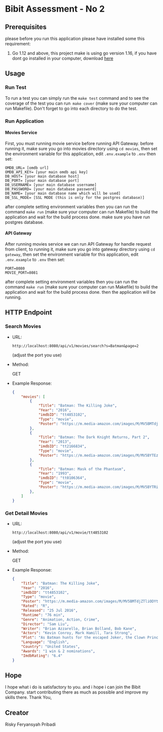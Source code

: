 # Bibit Assessment - No 2

## Prerequisites
please before you run this application please have installed some this requirement:

1. Go 1.12 and above, this project make is using go version 1.16, if you have dont go installed in your computer, download [here](https://golang.org/dl/)

## Usage

### Run Test
To run a test you can simply run the `make test` command and to see the coverage of the test you can run` make cover` (make sure your computer can run Makefile). Don't forget to go into each directory to do the test.

### Run Application

#### Movies Service
First, you must running movie service before running API Gateway.
before running it, make sure you go into movies directory using `cd movies`, then set the environment variable for this application, edit `.env.example` to `.env` then set:

```env
OMDB_URL= [omdb url]
OMDB_API_KEY= [your main omdb api key]
DB_HOST= [your main database host]
DB_PORT= [your main database port]
DB_USERNAME= [your main database username]
DB_PASSWORD= [your main database password]
DB_NAME= [your main database name which will be used]
DB_SSL_MODE= [SSL MODE (this is only for the postgres database)]
```

after complete setting environment variables then you can run the command `make run` (make sure your computer can run Makefile) to build the application and wait for the build process done.
make sure you have run postgres database.

#### API Gateway
After running movies service we can run API Gateway for handle request from client, to running it, make sure you go into gateway directory using `cd gateway`, then set the environment variable for this application, edit `.env.example` to `.env` then set:

```env
PORT=8080
MOVIE_PORT=8081
```

after complete setting environment variables then you can run the command `make run` (make sure your computer can run Makefile) to build the application and wait for the build process done. then the application will be running.

## HTTP Endpoint

### Search Movies

- URL:

    `http://localhost:8080/api/v1/movies/search?s=Batman&page=2`
    
    (adjust the port you use)

- Method:

    GET

- Example Response:

    ```json
    {
        "movies": [
            {
                "Title": "Batman: The Killing Joke",
                "Year": "2016",
                "imdbID": "tt4853102",
                "Type": "movie",
                "Poster": "https://m.media-amazon.com/images/M/MV5BMTdjZTliODYtNWExMi00NjQ1LWIzN2MtN2Q5NTg5NTk3NzliL2ltYWdlXkEyXkFqcGdeQXVyNTAyODkwOQ@@._V1_SX300.jpg"
            },
            {
                "Title": "Batman: The Dark Knight Returns, Part 2",
                "Year": "2013",
                "imdbID": "tt2166834",
                "Type": "movie",
                "Poster": "https://m.media-amazon.com/images/M/MV5BYTEzMmE0ZDYtYWNmYi00ZWM4LWJjOTUtYTE0ZmQyYWM3ZjA0XkEyXkFqcGdeQXVyNTA4NzY1MzY@._V1_SX300.jpg"
            },
            {
                "Title": "Batman: Mask of the Phantasm",
                "Year": "1993",
                "imdbID": "tt0106364",
                "Type": "movie",
                "Poster": "https://m.media-amazon.com/images/M/MV5BYTRiMWM3MGItNjAxZC00M2E3LThhODgtM2QwOGNmZGU4OWZhXkEyXkFqcGdeQXVyNjExODE1MDc@._V1_SX300.jpg"
            },
        ]
    }
    ```

### Get Detail Movies

- URL:

    `http://localhost:8080/api/v1/movie/tt4853102`
    
    (adjust the port you use)

- Method:

    GET

- Example Response:

    ```json
    {
        "Title": "Batman: The Killing Joke",
        "Year": "2016",
        "imdbID": "tt4853102",
        "Type": "movie",
        "Poster": "https://m.media-amazon.com/images/M/MV5BMTdjZTliODYtNWExMi00NjQ1LWIzN2MtN2Q5NTg5NTk3NzliL2ltYWdlXkEyXkFqcGdeQXVyNTAyODkwOQ@@._V1_SX300.jpg",
        "Rated": "R",
        "Released": "25 Jul 2016",
        "Runtime": "76 min",
        "Genre": "Animation, Action, Crime",
        "Director": "Sam Liu",
        "Writer": "Brian Azzarello, Brian Bolland, Bob Kane",
        "Actors": "Kevin Conroy, Mark Hamill, Tara Strong",
        "Plot": "As Batman hunts for the escaped Joker, the Clown Prince of Crime attacks the Gordon family to prove a diabolical point mirroring his own fall into madness.",
        "Language": "English",
        "Country": "United States",
        "Awards": "1 win & 2 nominations",
        "ImdbRating": "6.4"
    }
    ```

## Hope

I hope what i do is satisfactory to you. and i hope i can join the Bibit Company. start contributing there as much as possible and improve my skills there. Thank You,

## Creator

Risky Feryansyah Pribadi